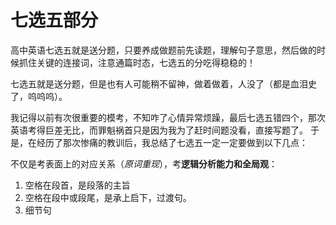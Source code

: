 # 七选五部分
高中英语七选五就是送分题，只要养成做题前先读题，理解句子意思，然后做的时候抓住关键的连接词，注意通篇时态，七选五的分吃得稳稳的！

七选五就是送分题，但是也有人可能稍不留神，做着做着，人没了（都是血泪史了，呜呜呜）。  

我记得以前有次很重要的模考，不知咋了心情异常烦躁，最后七选五错四个，那次英语考得巨差无比，而罪魁祸首只是因为我为了赶时间题没看，直接写题了。
于是，在经历了那次惨痛的教训后，我总结了七选五一定一定要做到以下几点：

不仅是考表面上的对应关系（*原词重现*），考**逻辑分析能力和全局观**：
1. 空格在段首，是段落的主旨
2. 空格在段中或段尾，是承上启下，过渡句。
3. 细节句